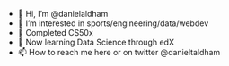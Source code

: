 - 👋 Hi, I’m @danielaldham
- 👀 I’m interested in sports/engineering/data/webdev
- 🌱 Completed CS50x
-  :hibiscus: Now learning Data Science through edX
- 📫 How to reach me here or on twitter @danieltaldham

<!---
danielaldham/danielaldham is a ✨ special ✨ repository because its `README.md` (this file) appears on your GitHub profile.
You can click the Preview link to take a look at your changes.
--->
